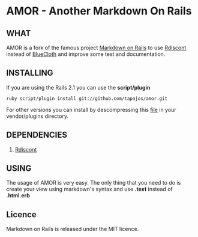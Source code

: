 # AMOR - Another Markdown On Rails

## WHAT

AMOR is a fork of the famous project [Markdown on Rails][mor] to use [Rdiscont][rd] instead of [BlueCloth][bc] and improve some test and documentation.

## INSTALLING

If you are using the Rails 2.1 you can use the **script/plugin**

	ruby script/plugin install git://github.com/tapajos/amor.git
	
For other versions you can install by descompressing this [file][tgz] in your vendor/plugins directory.

## DEPENDENCIES

1. [Rdiscont][rd]

## USING

The usage of AMOR is very easy. The only thing that you need to do is create your view using markdown's syntax and use **.text** instead of **.html.erb**

## Licence

Markdown on Rails is released under the MIT licence.


[tgz]: http://github.com/tapajos/selenium_poetry/tarball/master
[bc]: http://www.deveiate.org/projects/BlueCloth
[rd]: http://github.com/rtomayko/rdiscount
[mor]: http://blog.rubygreenblue.com/project/markdown_on_rails